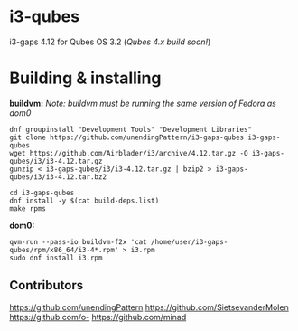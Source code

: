# i3-qubes
i3-gaps 4.12 for Qubes OS 3.2 (*Qubes 4.x build soon!*)

# Building & installing

**buildvm:**
*Note: buildvm must be running the same version of Fedora as dom0*

    dnf groupinstall "Development Tools" "Development Libraries"
    git clone https://github.com/unendingPattern/i3-gaps-qubes i3-gaps-qubes
    wget https://github.com/Airblader/i3/archive/4.12.tar.gz -O i3-gaps-qubes/i3/i3-4.12.tar.gz
    gunzip < i3-gaps-qubes/i3/i3-4.12.tar.gz | bzip2 > i3-gaps-qubes/i3/i3-4.12.tar.bz2

    cd i3-gaps-qubes
    dnf install -y $(cat build-deps.list)
    make rpms

**dom0:**

    qvm-run --pass-io buildvm-f2x 'cat /home/user/i3-gaps-qubes/rpm/x86_64/i3-4*.rpm' > i3.rpm
    sudo dnf install i3.rpm

## Contributors
https://github.com/unendingPattern
https://github.com/SietsevanderMolen
https://github.com/o-
https://github.com/minad
